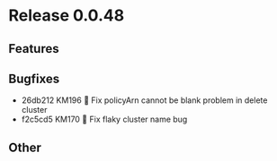 # Release 0.0.48

## Features

## Bugfixes
- 26db212 KM196 🐛 Fix policyArn cannot be blank problem in delete cluster
- f2c5cd5 KM170 🐛 Fix flaky cluster name bug

## Other
